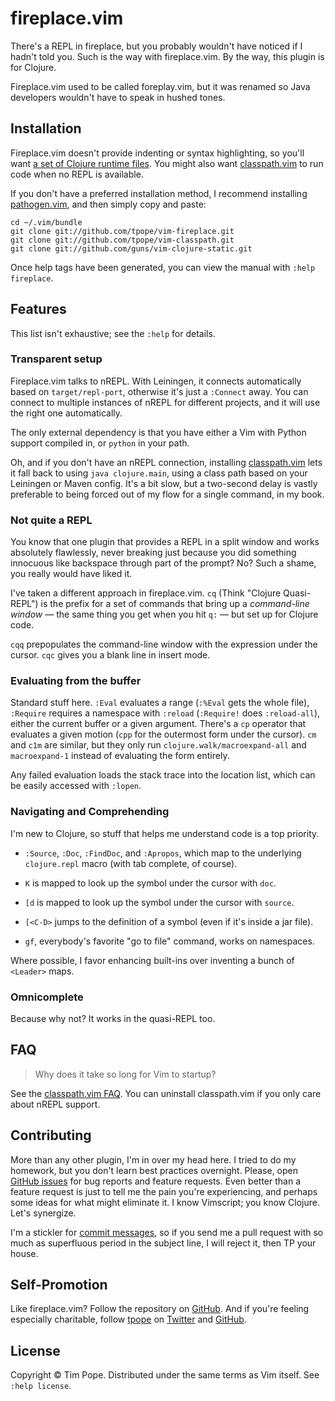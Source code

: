 # fireplace.vim

There's a REPL in fireplace, but you probably wouldn't have noticed if I hadn't
told you.  Such is the way with fireplace.vim.  By the way, this plugin is for
Clojure.

Fireplace.vim used to be called foreplay.vim, but it was renamed so Java
developers wouldn't have to speak in hushed tones.

## Installation

Fireplace.vim doesn't provide indenting or syntax highlighting, so you'll want
[a set of Clojure runtime files](https://github.com/guns/vim-clojure-static).
You might also want [classpath.vim][] to run code when no REPL is available.

If you don't have a preferred installation method, I recommend
installing [pathogen.vim](https://github.com/tpope/vim-pathogen), and
then simply copy and paste:

    cd ~/.vim/bundle
    git clone git://github.com/tpope/vim-fireplace.git
    git clone git://github.com/tpope/vim-classpath.git
    git clone git://github.com/guns/vim-clojure-static.git

Once help tags have been generated, you can view the manual with
`:help fireplace`.

## Features

This list isn't exhaustive; see the `:help` for details.

### Transparent setup

Fireplace.vim talks to nREPL.  With Leiningen, it connects automatically based
on `target/repl-port`, otherwise it's just a `:Connect` away.  You can connect
to multiple instances of nREPL for different projects, and it will use the
right one automatically.

The only external dependency is that you have either a Vim with Python support
compiled in, or `python` in your path.

Oh, and if you don't have an nREPL connection, installing [classpath.vim][]
lets it fall back to using `java clojure.main`, using a class path based on
your Leiningen or Maven config.  It's a bit slow, but a two-second delay is
vastly preferable to being forced out of my flow for a single command, in my
book.

[classpath.vim]: https://github.com/tpope/vim-classpath

### Not quite a REPL

You know that one plugin that provides a REPL in a split window and works
absolutely flawlessly, never breaking just because you did something innocuous
like backspace through part of the prompt?  No?  Such a shame, you really
would have liked it.

I've taken a different approach in fireplace.vim.  `cq`  (Think "Clojure
Quasi-REPL") is the prefix for a set of commands that bring up a *command-line
window* — the same thing you get when you hit `q:` — but set up for Clojure
code.

`cqq` prepopulates the command-line window with the expression under the
cursor.  `cqc` gives you a blank line in insert mode.

### Evaluating from the buffer

Standard stuff here.  `:Eval` evaluates a range (`:%Eval` gets the whole
file), `:Require` requires a namespace with `:reload` (`:Require!` does
`:reload-all`), either the current buffer or a given argument.  There's a `cp`
operator that evaluates a given motion (`cpp` for the outermost form under the
cursor). `cm` and `c1m` are similar, but they only run
`clojure.walk/macroexpand-all` and `macroexpand-1` instead of evaluating the
form entirely.

Any failed evaluation loads the stack trace into the location list, which
can be easily accessed with `:lopen`.

### Navigating and Comprehending

I'm new to Clojure, so stuff that helps me understand code is a top priority.

* `:Source`, `:Doc`, `:FindDoc`, and `:Apropos`, which map to the underlying
  `clojure.repl` macro (with tab complete, of course).

* `K` is mapped to look up the symbol under the cursor with `doc`.

* `[d` is mapped to look up the symbol under the cursor with `source`.

* `[<C-D>` jumps to the definition of a symbol (even if it's inside a jar
  file).

* `gf`, everybody's favorite "go to file" command, works on namespaces.

Where possible, I favor enhancing built-ins over inventing a bunch of
`<Leader>` maps.

### Omnicomplete

Because why not?  It works in the quasi-REPL too.

## FAQ

> Why does it take so long for Vim to startup?

See the [classpath.vim FAQ][].  You can uninstall classpath.vim if you only
care about nREPL support.

[classpath.vim FAQ]: https://github.com/tpope/vim-classpath#FAQ

## Contributing

More than any other plugin, I'm in over my head here.  I tried to do my
homework, but you don't learn best practices overnight.  Please, open
[GitHub issues][] for bug reports and feature requests.  Even better than a
feature request is just to tell me the pain you're experiencing, and perhaps
some ideas for what might eliminate it.  I know Vimscript; you know Clojure.
Let's synergize.

I'm a stickler for [commit messages][], so if you send me a pull
request with so much as superfluous period in the subject line, I will
reject it, then TP your house.

[GitHub issues]: http://github.com/tpope/vim-fireplace/issues
[commit messages]: http://tbaggery.com/2008/04/19/a-note-about-git-commit-messages.html

## Self-Promotion

Like fireplace.vim? Follow the repository on
[GitHub](https://github.com/tpope/vim-fireplace). And if
you're feeling especially charitable, follow [tpope](http://tpo.pe/) on
[Twitter](http://twitter.com/tpope) and
[GitHub](https://github.com/tpope).

## License

Copyright © Tim Pope.  Distributed under the same terms as Vim itself.
See `:help license`.
